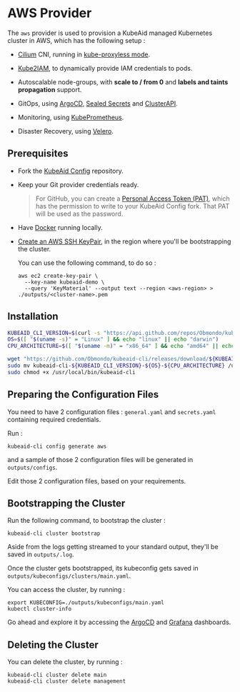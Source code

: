 # AWS Provider

The `aws` provider is used to provision a KubeAid managed Kubernetes cluster in AWS, which has the following setup :

- [Cilium](https://cilium.io) CNI, running in [kube-proxyless mode](https://cilium.io/use-cases/kube-proxy/).

- [Kube2IAM](https://github.com/jtblin/kube2iam), to dynamically provide IAM credentials to pods.

- Autoscalable node-groups, with **scale to / from 0** and **labels and taints propagation** support.

- GitOps, using [ArgoCD](https://argoproj.github.io/cd/), [Sealed Secrets](https://github.com/bitnami-labs/sealed-secrets) and [ClusterAPI](https://cluster-api.sigs.k8s.io).

- Monitoring, using [KubePrometheus](https://prometheus-operator.dev).

- Disaster Recovery, using [Velero](https://velero.io).

## Prerequisites

- Fork the [KubeAid Config](https://github.com/Obmondo/kubeaid-config) repository.

- Keep your Git provider credentials ready.
  > For GitHub, you can create a [Personal Access Token (PAT)](https://docs.github.com/en/authentication/keeping-your-account-and-data-secure/managing-your-personal-access-tokens#creating-a-fine-grained-personal-access-token), which has the permission to write to your KubeAid Config fork.
  > That PAT will be used as the password.

- Have [Docker](https://www.docker.com/products/docker-desktop/) running locally.

- [Create an AWS SSH KeyPair](https://docs.aws.amazon.com/AWSEC2/latest/UserGuide/create-key-pairs.html), in the region where you'll be bootstrapping the cluster.

  You can use the following command, to do so :
  ```shell script
  aws ec2 create-key-pair \
    --key-name kubeaid-demo \
    --query 'KeyMaterial' --output text --region <aws-region> > ./outputs/<cluster-name>.pem
  ```

## Installation

```bash
KUBEAID_CLI_VERSION=$(curl -s "https://api.github.com/repos/Obmondo/kubeaid-cli/releases/latest" | jq -r .tag_name)
OS=$([ "$(uname -s)" = "Linux" ] && echo "linux" || echo "darwin")
CPU_ARCHITECTURE=$([ "$(uname -m)" = "x86_64" ] && echo "amd64" || echo "arm64")

wget "https://github.com/Obmondo/kubeaid-cli/releases/download/${KUBEAID_CLI_VERSION}/kubeaid-cli-${KUBEAID_CLI_VERSION}-${OS}-${CPU_ARCHITECTURE}"
sudo mv kubeaid-cli-${KUBEAID_CLI_VERSION}-${OS}-${CPU_ARCHITECTURE} /usr/local/bin/kubeaid-cli
sudo chmod +x /usr/local/bin/kubeaid-cli
```

## Preparing the Configuration Files

You need to have 2 configuration files : `general.yaml` and `secrets.yaml` containing required credentials.

Run :
```shell script
kubeaid-cli config generate aws
```
and a sample of those 2 configuration files will be generated in `outputs/configs`.

Edit those 2 configuration files, based on your requirements.

## Bootstrapping the Cluster

Run the following command, to bootstrap the cluster :
```shell script
kubeaid-cli cluster bootstrap
```

Aside from the logs getting streamed to your standard output, they'll be saved in `outputs/.log`.

Once the cluster gets bootstrapped, its kubeconfig gets saved in `outputs/kubeconfigs/clusters/main.yaml`.

You can access the cluster, by running :
```shell script
export KUBECONFIG=./outputs/kubeconfigs/main.yaml
kubectl cluster-info
```
Go ahead and explore it by accessing the [ArgoCD]() and [Grafana]() dashboards.

## Deleting the Cluster

You can delete the cluster, by running :
```shell script
kubeaid-cli cluster delete main
kubeaid-cli cluster delete management
```
